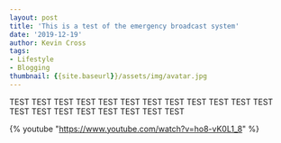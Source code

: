 ```yaml
---
layout: post
title: 'This is a test of the emergency broadcast system'
date: '2019-12-19'
author: Kevin Cross
tags:
- Lifestyle
- Blogging
thumbnail: {{site.baseurl}}/assets/img/avatar.jpg
---
```


TEST TEST TEST TEST  TEST TEST TEST TEST TEST TEST TEST TEST TEST TEST TEST TEST TEST TEST TEST TEST

{% youtube "https://www.youtube.com/watch?v=ho8-vK0L1_8" %}
